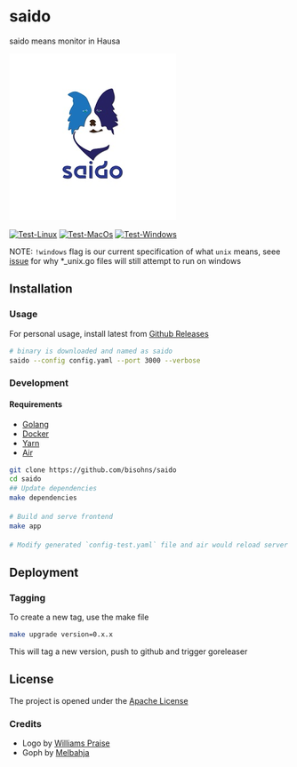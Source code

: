 # saido
saido means monitor in Hausa


![Logo](assets/Saido300.jpg)

[![Test-Linux](https://github.com/bisohns/saido/actions/workflows/test-ssh.yml/badge.svg)](https://github.com/bisohns/saido/actions/workflows/test-ssh.yml)
[![Test-MacOs](https://github.com/bisohns/saido/actions/workflows/test-macos.yml/badge.svg)](https://github.com/bisohns/saido/actions/workflows/test-macos.yml)
[![Test-Windows](https://github.com/bisohns/saido/actions/workflows/test-windows.yml/badge.svg)](https://github.com/bisohns/saido/actions/workflows/test-windows.yml)

NOTE: `!windows` flag is our current specification of what `unix` means, seee [issue](https://github.com/golang/go/issues/20322) for why *_unix.go files will still attempt to run on windows


## Installation

### Usage

For personal usage, install latest from [Github Releases](https://github.com/bisohns/saido/releases) 

```bash
# binary is downloaded and named as saido
saido --config config.yaml --port 3000 --verbose
```


### Development

#### Requirements
- [Golang](https://go.dev/doc/install)
- [Docker](https://docs.docker.com/get-docker/)
- [Yarn](https://classic.yarnpkg.com/lang/en/docs/install/)
- [Air](https://github.com/cosmtrek/air)

```bash
git clone https://github.com/bisohns/saido
cd saido
## Update dependencies
make dependencies

# Build and serve frontend
make app

# Modify generated `config-test.yaml` file and air would reload server
```

## Deployment

### Tagging

To create a new tag, use the make file

```bash
make upgrade version=0.x.x
```
This will tag a new version, push to github and trigger goreleaser

## License

The project is opened under the [Apache License](https://github.com/bisohns/saido/blob/master/LICENSE)

### Credits
 - Logo by [Williams Praise](https://github.com/kubyruby)
 - Goph by [Melbahja](https://github.com/melbahja/goph)
